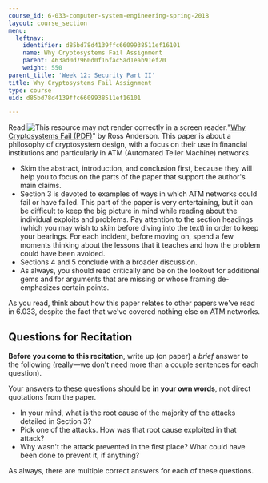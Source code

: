 ```yaml
---
course_id: 6-033-computer-system-engineering-spring-2018
layout: course_section
menu:
  leftnav:
    identifier: d85bd78d4139ffc6609938511ef16101
    name: Why Cryptosystems Fail Assignment
    parent: 463ad0d7960d0f16fac5ad1eab91ef20
    weight: 550
parent_title: 'Week 12: Security Part II'
title: Why Cryptosystems Fail Assignment
type: course
uid: d85bd78d4139ffc6609938511ef16101

---
```


Read ![This resource may not render correctly in a screen reader.](/images/inacessible.gif)"[Why Cryptosystems Fail (PDF)](https://www.cl.cam.ac.uk/~rja14/Papers/wcf.pdf)" by Ross Anderson. This paper is about a philosophy of cryptosystem design, with a focus on their use in financial institutions and particularly in ATM (Automated Teller Machine) networks.

*   Skim the abstract, introduction, and conclusion first, because they will help you to focus on the parts of the paper that support the author's main claims.
*   Section 3 is devoted to examples of ways in which ATM networks could fail or have failed. This part of the paper is very entertaining, but it can be difficult to keep the big picture in mind while reading about the individual exploits and problems. Pay attention to the section headings (which you may wish to skim before diving into the text) in order to keep your bearings. For each incident, before moving on, spend a few moments thinking about the lessons that it teaches and how the problem could have been avoided.
*   Sections 4 and 5 conclude with a broader discussion.
*   As always, you should read critically and be on the lookout for additional gems and for arguments that are missing or whose framing de-emphasizes certain points.

As you read, think about how this paper relates to other papers we've read in 6.033, despite the fact that we've covered nothing else on ATM networks.

Questions for Recitation
------------------------

**Before you come to this recitation**, write up (on paper) a _brief_ answer to the following (really—we don't need more than a couple sentences for each question). 

Your answers to these questions should be **in your own words**, not direct quotations from the paper.

*   In your mind, what is the root cause of the majority of the attacks detailed in Section 3?
*   Pick one of the attacks. How was that root cause exploited in that attack?
*   Why wasn't the attack prevented in the first place? What could have been done to prevent it, if anything?

As always, there are multiple correct answers for each of these questions.